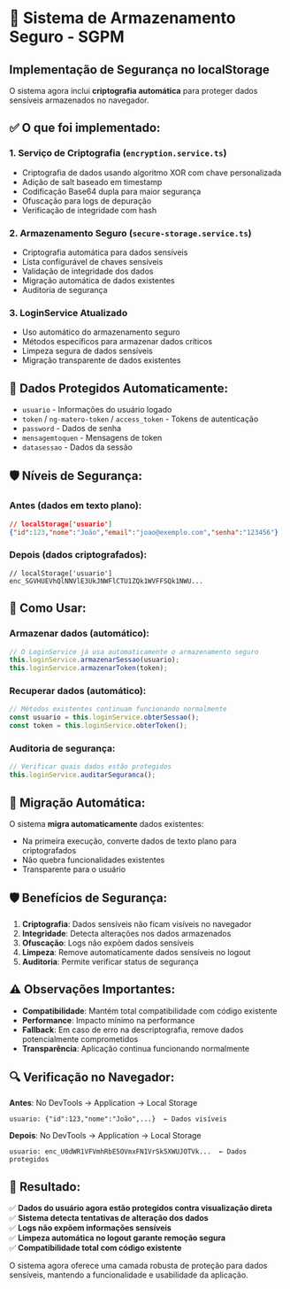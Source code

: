 # 🔐 Sistema de Armazenamento Seguro - SGPM

## Implementação de Segurança no localStorage

O sistema agora inclui **criptografia automática** para proteger dados sensíveis armazenados no navegador.

## ✅ O que foi implementado:

### 1. **Serviço de Criptografia** (`encryption.service.ts`)
- Criptografia de dados usando algoritmo XOR com chave personalizada
- Adição de salt baseado em timestamp
- Codificação Base64 dupla para maior segurança
- Ofuscação para logs de depuração
- Verificação de integridade com hash

### 2. **Armazenamento Seguro** (`secure-storage.service.ts`)
- Criptografia automática para dados sensíveis
- Lista configurável de chaves sensíveis
- Validação de integridade dos dados
- Migração automática de dados existentes
- Auditoria de segurança

### 3. **LoginService Atualizado**
- Uso automático do armazenamento seguro
- Métodos específicos para armazenar dados críticos
- Limpeza segura de dados sensíveis
- Migração transparente de dados existentes

## 🔑 Dados Protegidos Automaticamente:

- `usuario` - Informações do usuário logado
- `token` / `ng-matero-token` / `access_token` - Tokens de autenticação  
- `password` - Dados de senha
- `mensagemtoquen` - Mensagens de token
- `datasessao` - Dados da sessão

## 🛡️ Níveis de Segurança:

### **Antes** (dados em texto plano):
```json
// localStorage['usuario']
{"id":123,"nome":"João","email":"joao@exemplo.com","senha":"123456"}
```

### **Depois** (dados criptografados):
```
// localStorage['usuario'] 
enc_SGVHUEVhQlNNVlE3UkJNWFlCTU1ZQk1WVFFSQk1NWU...
```

## 🔧 Como Usar:

### Armazenar dados (automático):
```typescript
// O LoginService já usa automaticamente o armazenamento seguro
this.loginService.armazenarSessao(usuario);
this.loginService.armazenarToken(token);
```

### Recuperar dados (automático):
```typescript
// Métodos existentes continuam funcionando normalmente
const usuario = this.loginService.obterSessao();
const token = this.loginService.obterToken();
```

### Auditoria de segurança:
```typescript
// Verificar quais dados estão protegidos
this.loginService.auditarSeguranca();
```

## 🔄 Migração Automática:

O sistema **migra automaticamente** dados existentes:
- Na primeira execução, converte dados de texto plano para criptografados
- Não quebra funcionalidades existentes
- Transparente para o usuário

## 🛡️ Benefícios de Segurança:

1. **Criptografia**: Dados sensíveis não ficam visíveis no navegador
2. **Integridade**: Detecta alterações nos dados armazenados
3. **Ofuscação**: Logs não expõem dados sensíveis
4. **Limpeza**: Remove automaticamente dados sensíveis no logout
5. **Auditoria**: Permite verificar status de segurança

## ⚠️ Observações Importantes:

- **Compatibilidade**: Mantém total compatibilidade com código existente
- **Performance**: Impacto mínimo na performance
- **Fallback**: Em caso de erro na descriptografia, remove dados potencialmente comprometidos
- **Transparência**: Aplicação continua funcionando normalmente

## 🔍 Verificação no Navegador:

**Antes**: No DevTools → Application → Local Storage
```
usuario: {"id":123,"nome":"João",...}  ← Dados visíveis
```

**Depois**: No DevTools → Application → Local Storage  
```
usuario: enc_U0dWR1VFVmhRbE5OVmxFN1VrSk5XWUJOTVk...  ← Dados protegidos
```

## 🎯 Resultado:

✅ **Dados do usuário agora estão protegidos contra visualização direta**  
✅ **Sistema detecta tentativas de alteração dos dados**  
✅ **Logs não expõem informações sensíveis**  
✅ **Limpeza automática no logout garante remoção segura**  
✅ **Compatibilidade total com código existente**

O sistema agora oferece uma camada robusta de proteção para dados sensíveis, mantendo a funcionalidade e usabilidade da aplicação.
